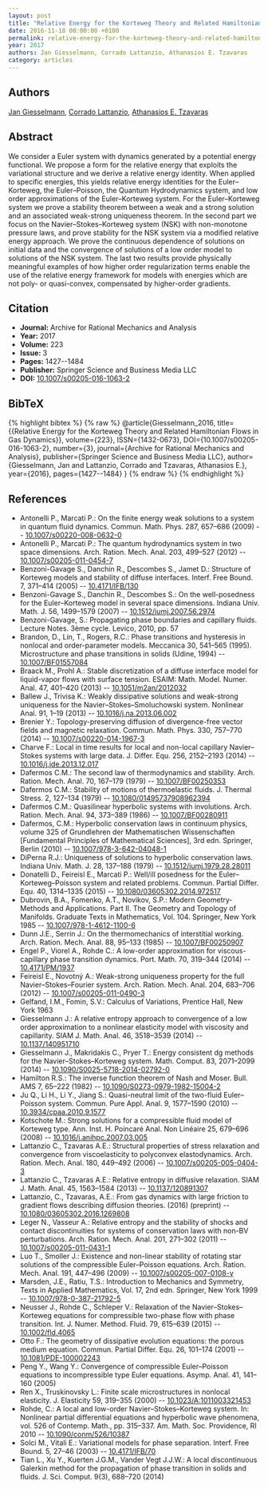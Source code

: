 ```yaml
---
layout: post
title: "Relative Energy for the Korteweg Theory and Related Hamiltonian Flows in Gas Dynamics"
date: 2016-11-18 00:00:00 +0100
permalink: relative-energy-for-the-korteweg-theory-and-related-hamiltonian-flows-in-gas-dynamics
year: 2017
authors: Jan Giesselmann, Corrado Lattanzio, Athanasios E. Tzavaras
category: articles
---
```

 
## Authors
[Jan Giesselmann](authors/jan_giesselmann), [Corrado Lattanzio](authors/corrado_lattanzio), [Athanasios E. Tzavaras](authors/athanasios_e_tzavaras)
 
## Abstract
We consider a Euler system with dynamics generated by a potential energy functional. We propose a form for the relative energy that exploits the variational structure and we derive a relative energy identity. When applied to specific energies, this yields relative energy identities for the Euler–Korteweg, the Euler–Poisson, the Quantum Hydrodynamics system, and low order approximations of the Euler–Korteweg system. For the Euler–Korteweg system we prove a stability theorem between a weak and a strong solution and an associated weak-strong uniqueness theorem. In the second part we focus on the Navier–Stokes–Korteweg system (NSK) with non-monotone pressure laws, and prove stability for the NSK system via a modified relative energy approach. We prove the continuous dependence of solutions on initial data and the convergence of solutions of a low order model to solutions of the NSK system. The last two results provide physically meaningful examples of how higher order regularization terms enable the use of the relative energy framework for models with energies which are not poly- or quasi-convex, compensated by higher-order gradients.
 
## Citation
- **Journal:** Archive for Rational Mechanics and Analysis
- **Year:** 2017
- **Volume:** 223
- **Issue:** 3
- **Pages:** 1427--1484
- **Publisher:** Springer Science and Business Media LLC
- **DOI:** [10.1007/s00205-016-1063-2](https://doi.org/10.1007/s00205-016-1063-2)
 
## BibTeX
{% highlight bibtex %}
{% raw %}
@article{Giesselmann_2016,
  title={{Relative Energy for the Korteweg Theory and Related Hamiltonian Flows in Gas Dynamics}},
  volume={223},
  ISSN={1432-0673},
  DOI={10.1007/s00205-016-1063-2},
  number={3},
  journal={Archive for Rational Mechanics and Analysis},
  publisher={Springer Science and Business Media LLC},
  author={Giesselmann, Jan and Lattanzio, Corrado and Tzavaras, Athanasios E.},
  year={2016},
  pages={1427--1484}
}
{% endraw %}
{% endhighlight %}
 
## References
- Antonelli P., Marcati P.: On the finite energy weak solutions to a system in quantum fluid dynamics. Commun. Math. Phys. 287, 657–686 (2009) -- [10.1007/s00220-008-0632-0](https://doi.org/10.1007/s00220-008-0632-0)
- Antonelli P., Marcati P.: The quantum hydrodynamics system in two space dimensions. Arch. Ration. Mech. Anal. 203, 499–527 (2012) -- [10.1007/s00205-011-0454-7](https://doi.org/10.1007/s00205-011-0454-7)
- Benzoni-Gavage S., Danchin R., Descombes S., Jamet D.: Structure of Korteweg models and stability of diffuse interfaces. Interf. Free Bound. 7, 371–414 (2005) -- [10.4171/IFB/130](https://doi.org/10.4171/IFB/130)
- Benzoni-Gavage S., Danchin R., Descombes S.: On the well-posedness for the Euler–Korteweg model in several space dimensions. Indiana Univ. Math. J. 56, 1499–1579 (2007) -- [10.1512/iumj.2007.56.2974](https://doi.org/10.1512/iumj.2007.56.2974)
- Benzoni-Gavage, S.: Propagating phase boundaries and capillary fluids. Lecture Notes. 3ème cycle. Levico, 2010, pp. 57
- Brandon, D., Lin, T., Rogers, R.C.: Phase transitions and hysteresis in nonlocal and order-parameter models. Meccanica 30, 541–565 (1995). Microstructure and phase transitions in solids (Udine, 1994) -- [10.1007/BF01557084](https://doi.org/10.1007/BF01557084)
- Braack M., Prohl A.: Stable discretization of a diffuse interface model for liquid-vapor flows with surface tension. ESAIM: Math. Model. Numer. Anal. 47, 401–420 (2013) -- [10.1051/m2an/2012032](https://doi.org/10.1051/m2an/2012032)
- Ballew J., Trivisa K.: Weakly dissipative solutions and weak-strong uniqueness for the Navier–Stokes–Smoluchowski system. Nonlinear Anal. 91, 1–19 (2013) -- [10.1016/j.na.2013.06.002](https://doi.org/10.1016/j.na.2013.06.002)
- Brenier Y.: Topology-preserving diffusion of divergence-free vector fields and magnetic relaxation. Commun. Math. Phys. 330, 757–770 (2014) -- [10.1007/s00220-014-1967-3](https://doi.org/10.1007/s00220-014-1967-3)
- Charve F.: Local in time results for local and non-local capillary Navier–Stokes systems with large data. J. Differ. Equ. 256, 2152–2193 (2014) -- [10.1016/j.jde.2013.12.017](https://doi.org/10.1016/j.jde.2013.12.017)
- Dafermos C.M.: The second law of thermodynamics and stability. Arch. Ration. Mech. Anal. 70, 167–179 (1979) -- [10.1007/BF00250353](https://doi.org/10.1007/BF00250353)
- Dafermos C.M.: Stability of motions of thermoelastic fluids. J. Thermal Stress. 2, 127–134 (1979) -- [10.1080/01495737908962394](https://doi.org/10.1080/01495737908962394)
- Dafermos C.M.: Quasilinear hyperbolic systems with involutions. Arch. Ration. Mech. Anal. 94, 373–389 (1986) -- [10.1007/BF00280911](https://doi.org/10.1007/BF00280911)
- Dafermos, C.M.: Hyperbolic conservation laws in continuum physics, volume 325 of Grundlehren der Mathematischen Wissenschaften [Fundamental Principles of Mathematical Sciences], 3rd edn. Springer, Berlin (2010) -- [10.1007/978-3-642-04048-1](https://doi.org/10.1007/978-3-642-04048-1)
- DiPerna R.J.: Uniqueness of solutions to hyperbolic conservation laws. Indiana Univ. Math. J. 28, 137–188 (1979) -- [10.1512/iumj.1979.28.28011](https://doi.org/10.1512/iumj.1979.28.28011)
- Donatelli D., Feireisl E., Marcati P.: Well/ill posedness for the Euler–Korteweg–Poisson system and related problems. Commun. Partial Differ. Equ. 40, 1314–1335 (2015) -- [10.1080/03605302.2014.972517](https://doi.org/10.1080/03605302.2014.972517)
- Dubrovin, B.A., Fomenko, A.T., Novikov, S.P.: Modern Geometry-Methods and Applications. Part II. The Geometry and Topology of Manifolds. Graduate Texts in Mathematics, Vol. 104. Springer, New York 1985 -- [10.1007/978-1-4612-1100-6](https://doi.org/10.1007/978-1-4612-1100-6)
- Dunn J.E., Serrin J.: On the thermomechanics of interstitial working. Arch. Ration. Mech. Anal. 88, 95–133 (1985) -- [10.1007/BF00250907](https://doi.org/10.1007/BF00250907)
- Engel P., Viorel A., Rohde C.: A low-order approximation for viscous-capillary phase transition dynamics. Port. Math. 70, 319–344 (2014) -- [10.4171/PM/1937](https://doi.org/10.4171/PM/1937)
- Feireisl E., Novotný A.: Weak-strong uniqueness property for the full Navier–Stokes–Fourier system. Arch. Ration. Mech. Anal. 204, 683–706 (2012) -- [10.1007/s00205-011-0490-3](https://doi.org/10.1007/s00205-011-0490-3)
- Gelfand, I.M., Fomin, S.V.: Calculus of Variations, Prentice Hall, New York 1963
- Giesselmann J.: A relative entropy approach to convergence of a low order approximation to a nonlinear elasticity model with viscosity and capillarity. SIAM J. Math. Anal. 46, 3518–3539 (2014) -- [10.1137/140951710](https://doi.org/10.1137/140951710)
- Giesselmann J., Makridakis C., Pryer T.: Energy consistent dg methods for the Navier–Stokes–Korteweg system. Math. Comput. 83, 2071–2099 (2014) -- [10.1090/S0025-5718-2014-02792-0](https://doi.org/10.1090/S0025-5718-2014-02792-0)
- Hamilton R.S.: The inverse function theorem of Nash and Moser. Bull. AMS 7, 65–222 (1982) -- [10.1090/S0273-0979-1982-15004-2](https://doi.org/10.1090/S0273-0979-1982-15004-2)
- Ju Q., Li H., Li Y., Jiang S.: Quasi-neutral limit of the two-fluid Euler–Poisson system. Commun. Pure Appl. Anal. 9, 1577–1590 (2010) -- [10.3934/cpaa.2010.9.1577](https://doi.org/10.3934/cpaa.2010.9.1577)
- Kotschote M.: Strong solutions for a compressible fluid model of Korteweg type. Ann. Inst. H. Poincaré Anal. Non Linéaire 25, 679–696 (2008) -- [10.1016/j.anihpc.2007.03.005](https://doi.org/10.1016/j.anihpc.2007.03.005)
- Lattanzio C., Tzavaras A.E.: Structural properties of stress relaxation and convergence from viscoelasticity to polyconvex elastodynamics. Arch. Ration. Mech. Anal. 180, 449–492 (2006) -- [10.1007/s00205-005-0404-3](https://doi.org/10.1007/s00205-005-0404-3)
- Lattanzio C., Tzavaras A.E.: Relative entropy in diffusive relaxation. SIAM J. Math. Anal. 45, 1563–1584 (2013) -- [10.1137/120891307](https://doi.org/10.1137/120891307)
- Lattanzio, C., Tzavaras, A.E.: From gas dynamics with large friction to gradient flows describing diffusion theories. (2016) (preprint) -- [10.1080/03605302.2016.1269808](https://doi.org/10.1080/03605302.2016.1269808)
- Leger N., Vasseur A.: Relative entropy and the stability of shocks and contact discontinuities for systems of conservation laws with non-BV perturbations. Arch. Ration. Mech. Anal. 201, 271–302 (2011) -- [10.1007/s00205-011-0431-1](https://doi.org/10.1007/s00205-011-0431-1)
- Luo T., Smoller J.: Existence and non-linear stability of rotating star solutions of the compressible Euler–Poisson equations. Arch. Ration. Mech. Anal. 191, 447–496 (2009) -- [10.1007/s00205-007-0108-y](https://doi.org/10.1007/s00205-007-0108-y)
- Marsden, J.E., Ratiu, T.S.: Introduction to Mechanics and Symmetry, Texts in Applied Mathematics, Vol. 17, 2nd edn. Springer, New York 1999 -- [10.1007/978-0-387-21792-5](https://doi.org/10.1007/978-0-387-21792-5)
- Neusser J., Rohde C., Schleper V.: Relaxation of the Navier–Stokes–Korteweg equations for compressible two-phase flow with phase transition. Int. J. Numer. Method. Fluid. 79, 615–639 (2015) -- [10.1002/fld.4065](https://doi.org/10.1002/fld.4065)
- Otto F.: The geometry of dissipative evolution equations: the porous medium equation. Commun. Partial Differ. Equ. 26, 101–174 (2001) -- [10.1081/PDE-100002243](https://doi.org/10.1081/PDE-100002243)
- Peng Y., Wang Y.: Convergence of compressible Euler–Poisson equations to incompressible type Euler equations. Asymp. Anal. 41, 141–160 (2005)
- Ren X., Truskinovsky L.: Finite scale microstructures in nonlocal elasticity. J. Elasticity 59, 319–355 (2000) -- [10.1023/A:1011003321453](https://doi.org/10.1023/A:1011003321453)
- Rohde, C.: A local and low-order Navier–Stokes–Korteweg system. In: Nonlinear partial differential equations and hyperbolic wave phenomena, vol. 526 of Contemp. Math., pp. 315–337. Am. Math. Soc. Providence, RI 2010 -- [10.1090/conm/526/10387](https://doi.org/10.1090/conm/526/10387)
- Solci M., Vitali E.: Variational models for phase separation. Interf. Free Bound. 5, 27–46 (2003) -- [10.4171/IFB/70](https://doi.org/10.4171/IFB/70)
- Tian L., Xu Y., Kuerten J.G.M., Vander Vegt J.J.W.: A local discontinuous Galerkin method for the propagation of phase transition in solids and fluids. J. Sci. Comput. 9(3), 688–720 (2014)

